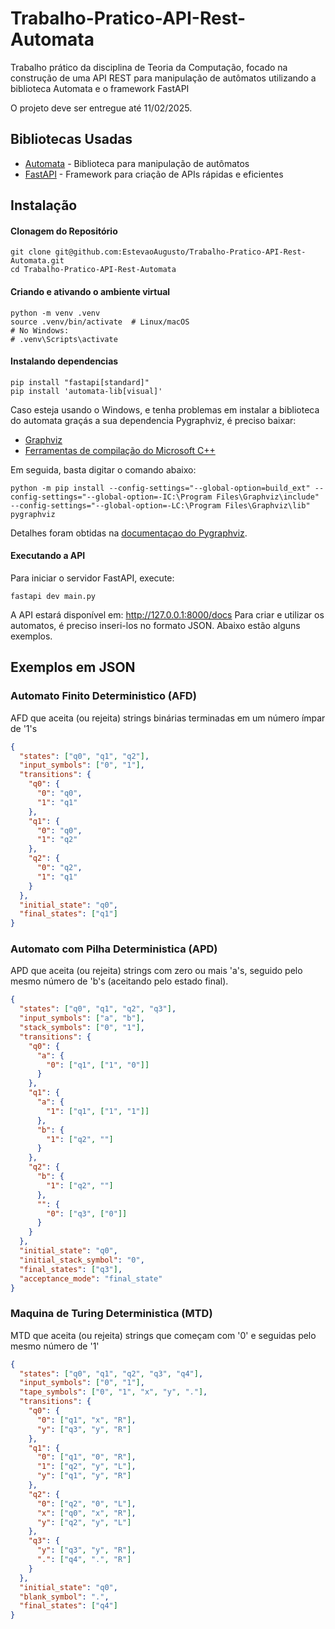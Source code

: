 # Trabalho-Pratico-API-Rest-Automata
Trabalho prático da disciplina de Teoria da Computação, focado na construção de uma API REST para manipulação de autômatos utilizando a biblioteca Automata e o framework FastAPI

O projeto deve ser entregue até 11/02/2025. 

## Bibliotecas Usadas

- [Automata](https://github.com/caleb531/automata) - Biblioteca para manipulação de autômatos
- [FastAPI](https://fastapi.tiangolo.com/) - Framework para criação de APIs rápidas e eficientes

## Instalação

#### Clonagem do Repositório
```
git clone git@github.com:EstevaoAugusto/Trabalho-Pratico-API-Rest-Automata.git
cd Trabalho-Pratico-API-Rest-Automata
```

#### Criando e ativando o ambiente virtual

```
python -m venv .venv
source .venv/bin/activate  # Linux/macOS
# No Windows:
# .venv\Scripts\activate
```

#### Instalando dependencias

```
pip install "fastapi[standard]"
pip install 'automata-lib[visual]'
```

Caso esteja usando o Windows, e tenha problemas em instalar a biblioteca do automata graçás a sua dependencia Pygraphviz, é preciso baixar:

- [Graphviz](https://graphviz.org/download/)
- [Ferramentas de compilação do Microsoft C++](https://visualstudio.microsoft.com/pt-br/visual-cpp-build-tools/)

Em seguida, basta digitar o comando abaixo:

```
python -m pip install --config-settings="--global-option=build_ext" --config-settings="--global-option=-IC:\Program Files\Graphviz\include" --config-settings="--global-option=-LC:\Program Files\Graphviz\lib" pygraphviz
```

Detalhes foram obtidas na [documentaçao do Pygraphviz](https://pygraphviz.github.io/documentation/stable/install.html#windows).

#### Executando a API

Para iniciar o servidor FastAPI, execute:
```
fastapi dev main.py
```

A API estará disponível em: http://127.0.0.1:8000/docs
Para criar e utilizar os automatos, é preciso inseri-los no formato JSON. Abaixo estão alguns exemplos.

## Exemplos em JSON


### Automato Finito Deterministico (AFD)
AFD que aceita (ou rejeita) strings binárias terminadas em um número ímpar de '1's

```json
{
  "states": ["q0", "q1", "q2"],
  "input_symbols": ["0", "1"],
  "transitions": {
    "q0": {
      "0": "q0",
      "1": "q1"
    },
    "q1": {
      "0": "q0",
      "1": "q2"
    },
    "q2": {
      "0": "q2",
      "1": "q1"
    }
  },
  "initial_state": "q0",
  "final_states": ["q1"]
}
```

### Automato com Pilha Deterministica (APD)
APD que aceita (ou rejeita) strings com zero ou mais 'a's, seguido pelo mesmo número de 'b's (aceitando pelo estado final).

```json
{
  "states": ["q0", "q1", "q2", "q3"],
  "input_symbols": ["a", "b"],
  "stack_symbols": ["0", "1"],
  "transitions": {
    "q0": {
      "a": {
        "0": ["q1", ["1", "0"]]
      }
    },
    "q1": {
      "a": {
        "1": ["q1", ["1", "1"]]
      },
      "b": {
        "1": ["q2", ""]
      }
    },
    "q2": {
      "b": {
        "1": ["q2", ""]
      },
      "": {
        "0": ["q3", ["0"]]
      }
    }
  },
  "initial_state": "q0",
  "initial_stack_symbol": "0",
  "final_states": ["q3"],
  "acceptance_mode": "final_state"
}
```

### Maquina de Turing Deterministica (MTD)
MTD que aceita (ou rejeita) strings que começam com '0' e seguidas pelo mesmo número de '1'

```json
{
  "states": ["q0", "q1", "q2", "q3", "q4"],
  "input_symbols": ["0", "1"],
  "tape_symbols": ["0", "1", "x", "y", "."],
  "transitions": {
    "q0": {
      "0": ["q1", "x", "R"],
      "y": ["q3", "y", "R"]
    },
    "q1": {
      "0": ["q1", "0", "R"],
      "1": ["q2", "y", "L"],
      "y": ["q1", "y", "R"]
    },
    "q2": {
      "0": ["q2", "0", "L"],
      "x": ["q0", "x", "R"],
      "y": ["q2", "y", "L"]
    },
    "q3": {
      "y": ["q3", "y", "R"],
      ".": ["q4", ".", "R"]
    }
  },
  "initial_state": "q0",
  "blank_symbol": ".",
  "final_states": ["q4"]
}
```
